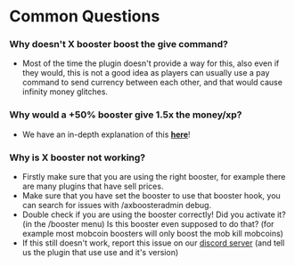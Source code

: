 # Common Questions

### Why doesn't X booster boost the give command?
- Most of the time the plugin doesn't provide a way for this, also even if they would, this is not a good idea as players can usually use a pay command to send currency between each other, and that would cause infinity money glitches.

### Why would a +50% booster give 1.5x the money/xp?
- We have an in-depth explanation of this [**here**](AxBoosters-How-Multiplier-Works.md)!

### Why is X booster not working?
- Firstly make sure that you are using the right booster, for example there are many plugins that have sell prices.
- Make sure that you have set the booster to use that booster hook, you can search for issues with /axboosteradmin debug.
- Double check if you are using the booster correctly! Did you activate it? (in the /booster menu) Is this booster even supposed to do that? (for example most mobcoin boosters will only boost the mob kill mobcoins)
- If this still doesn't work, report this issue on our [discord server](https://dc.artillex-studios.com/) (and tell us the plugin that use use and it's version)